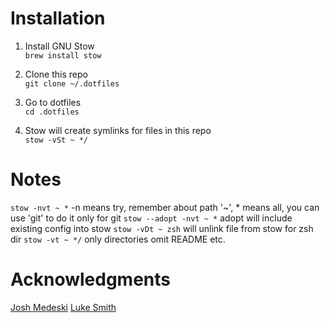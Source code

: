 # Installation
1. Install GNU Stow \
`brew install stow`

2. Clone this repo \
`git clone ~/.dotfiles`

3. Go to dotfiles \
`cd .dotfiles`

4. Stow will create symlinks for files in this repo \
`stow -vSt ~ */`

# Notes
`stow -nvt ~ *` -n means try, remember about path '~', * means all, you can use 'git' to do it only for git
`stow --adopt -nvt ~ *` adopt will include existing config into stow
`stow -vDt ~ zsh` will unlink file from stow for zsh dir
`stow -vt ~ */` only directories omit README etc.

# Acknowledgments

[Josh Medeski](https://github.com/joshmedeski/dotfiles)
[Luke Smith](https://github.com/LukeSmithxyz/voidrice)

